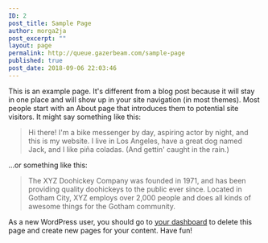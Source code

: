 ```yaml
---
ID: 2
post_title: Sample Page
author: morga2ja
post_excerpt: ""
layout: page
permalink: http://queue.gazerbeam.com/sample-page
published: true
post_date: 2018-09-06 22:03:46
---
```

This is an example page. It's different from a blog post because it will stay in one place and will show up in your site navigation (in most themes). Most people start with an About page that introduces them to potential site visitors. It might say something like this:

<blockquote>Hi there! I'm a bike messenger by day, aspiring actor by night, and this is my website. I live in Los Angeles, have a great dog named Jack, and I like pi&#241;a coladas. (And gettin' caught in the rain.)</blockquote>

...or something like this:

<blockquote>The XYZ Doohickey Company was founded in 1971, and has been providing quality doohickeys to the public ever since. Located in Gotham City, XYZ employs over 2,000 people and does all kinds of awesome things for the Gotham community.</blockquote>

As a new WordPress user, you should go to <a href="http://queue.gazerbeam.com/wp-admin/">your dashboard</a> to delete this page and create new pages for your content. Have fun!